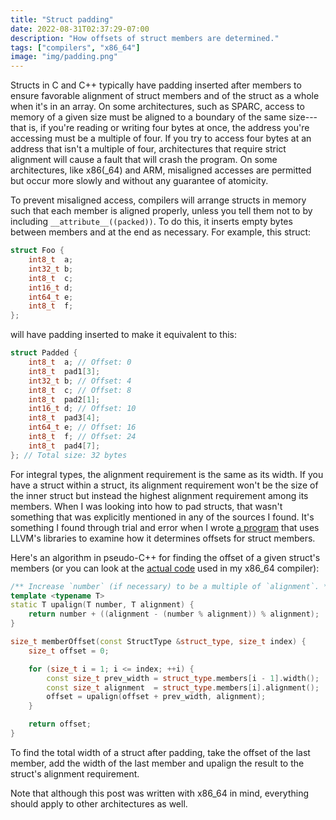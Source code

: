 ```yaml
---
title: "Struct padding"
date: 2022-08-31T02:37:29-07:00
description: "How offsets of struct members are determined."
tags: ["compilers", "x86_64"]
image: "img/padding.png"
---
```


Structs in C and C++ typically have padding inserted after members to ensure favorable alignment of struct members and
of the struct as a whole when it's in an array. On some architectures, such as SPARC, access to memory of a given size
must be aligned to a boundary of the same size---that is, if you're reading or writing four bytes at once, the address
you're accessing must be a multiple of four. If you try to access four bytes at an address that isn't a multiple of
four, architectures that require strict alignment will cause a fault that will crash the program. On some architectures,
like x86(_64) and ARM, misaligned accesses are permitted but occur more slowly and without any guarantee of atomicity.

To prevent misaligned access, compilers will arrange structs in memory such that each member is aligned properly, unless
you tell them not to by including `__attribute__((packed))`. To do this, it inserts empty bytes between members and at
the end as necessary. For example, this struct:

```c++
struct Foo {
	int8_t  a;
	int32_t b;
	int8_t  c;
	int16_t d;
	int64_t e;
	int8_t  f;
};
```

will have padding inserted to make it equivalent to this:

```c++
struct Padded {
	int8_t  a; // Offset: 0
	int8_t  pad1[3];
	int32_t b; // Offset: 4
	int8_t  c; // Offset: 8
	int8_t  pad2[1];
	int16_t d; // Offset: 10
	int8_t  pad3[4];
	int64_t e; // Offset: 16
	int8_t  f; // Offset: 24
	int8_t  pad4[7];
}; // Total size: 32 bytes
```

For integral types, the alignment requirement is the same as its width. If you have a struct within a struct, its
alignment requirement won't be the size of the inner struct but instead the highest alignment requirement among its
members. When I was looking into how to pad structs, that wasn't something that was explicitly mentioned in any of the
sources I found. It's something I found through trial and error when I wrote [a program](https://github.com/heimskr/llvmhack)
that uses LLVM's libraries to examine how it determines offsets for struct members.

Here's an algorithm in pseudo-C++ for finding the offset of a given struct's members (or you can look at the
[actual code](https://github.com/heimskr/ll2x/blob/master/src/compiler/PaddedStructs.cpp) used in my x86_64 compiler):

```c++
/** Increase `number` (if necessary) to be a multiple of `alignment`. */
template <typename T>
static T upalign(T number, T alignment) {
	return number + ((alignment - (number % alignment)) % alignment);
}

size_t memberOffset(const StructType &struct_type, size_t index) {
	size_t offset = 0;

	for (size_t i = 1; i <= index; ++i) {
		const size_t prev_width = struct_type.members[i - 1].width();
		const size_t alignment  = struct_type.members[i].alignment();
		offset = upalign(offset + prev_width, alignment);
	}

	return offset;
}
```

To find the total width of a struct after padding, take the offset of the last member, add the width of the last member
and upalign the result to the struct's alignment requirement.

Note that although this post was written with x86_64 in mind, everything should apply to other architectures as well.